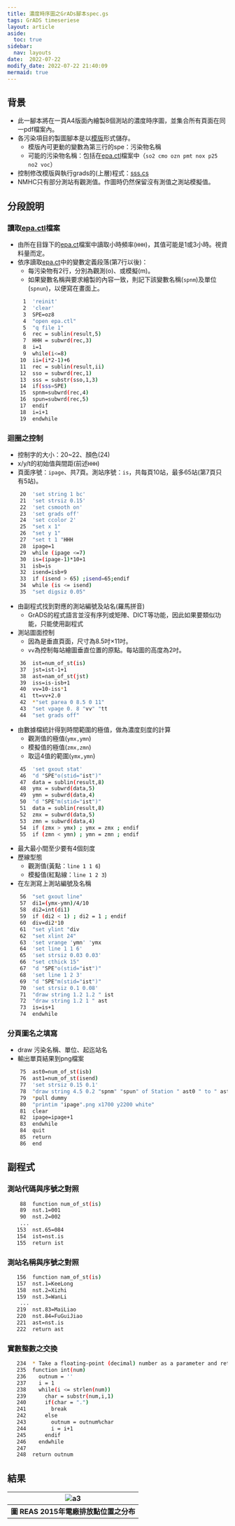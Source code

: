 ```yaml
---
title: 濃度時序圖之GrADs腳本spec.gs
tags: GrADS timeseriese
layout: article
aside:
  toc: true
sidebar:
  nav: layouts
date:  2022-07-22
modify_date: 2022-07-22 21:40:09
mermaid: true
---
```

## 背景
- 此一腳本將在一頁A4版面內繪製8個測站的濃度時序圖，並集合所有頁面在同一pdf檔案內。
- 各污染項目的製圖腳本是以[模版](https://github.com/sinotec2/camxruns/blob/master/spec.gs.BLK)形式儲存。
  - 模版內可更動的變數為第三行的spe：污染物名稱
  - 可能的污染物名稱：包括在[epa.ctl](https://github.com/sinotec2/camxruns/blob/master/epa.ctl.BLK)檔案中（`so2 cmo ozn pmt nox p25 no2 voc`）
- 控制修改模版與執行grads的(上層)程式：[sss.cs](https://sinotec2.github.io/FAQ/2022/07/21/ovm2grads.html#ssscs流程)
- NMHC只有部分測站有觀測值。作圖時仍然保留沒有測值之測站模擬值。


## 分段說明
### 讀取[epa.ctl][epa.ct]檔案
- 由所在目錄下的[epa.ct][epa.ct]檔案中讀取小時頻率(`HHH`)，其值可能是1或3小時。視資料量而定。
- 依序讀取[epa.ct][epa.ct]中的變數定義段落(第7行以後)：
  - 每污染物有2行，分別為觀測(o)、或模擬(m)。
  - 如果變數名稱與要求繪製的內容一致，則記下該變數名稱(`spnm`)及單位(`spnun`)，以便寫在畫面上。

```bash
     1  'reinit'
     2  'clear'
     3  SPE=oz8
     4  "open epa.ctl"
     5  "q file 1"
     6  rec = sublin(result,5)
     7  HHH = subwrd(rec,3)
     8  i=1
     9  while(i<=8)
    10  ii=(i*2-1)+6
    11  rec = sublin(result,ii)
    12  sso = subwrd(rec,1)
    13  sss = substr(sso,1,3)
    14  if(sss=SPE)
    15  spnm=subwrd(rec,4)
    16  spun=subwrd(rec,5)
    17  endif
    18  i=i+1
    19  endwhile
```
### 迴圈之控制
- 控制字的大小：20~22、顏色(24)
- x/y/t的初始值與間距(前述`HHH`)
- 頁面序號：`ipage`、共7頁。測站序號：`is`，共每頁10站，最多65站(第7頁只有5站)。

```bash
    20  'set string 1 bc'
    21  'set strsiz 0.15'
    22  'set csmooth on'
    23  'set grads off'
    24  'set ccolor 2'
    25  "set x 1"
    26  "set y 1"
    27  "set t 1 "HHH
    28  ipage=1
    29  while (ipage <=7)
    30  is=(ipage-1)*10+1
    31  isb=is
    32  isend=isb+9
    33  if (isend > 65) ;isend=65;endif
    34  while (is <= isend)
    35  "set digsiz 0.05"
```
- 由副程式找到對應的測站編號及站名(羅馬拼音)
  - GrADS的程式語言並沒有序列或矩陣、DICT等功能，因此如果要類似功能，只能使用副程式
- 測站圖面控制
  - 因為是垂直頁面，尺寸為8.5吋&times;11吋。
  - `vv`為控制每站繪圖垂直位置的原點。每站圖的高度為2吋。

```bash
    36  ist=num_of_st(is)
    37  jst=ist-1+1
    38  ast=nam_of_st(jst)
    39  iss=is-isb+1
    40  vv=10-iss*1
    41  tt=vv+2.0
    42  *"set parea 0 8.5 0 11"
    43  "set vpage 0. 8 "vv" "tt
    44  "set grads off"
```
- 由數據檔統計得到時間範圍的極值，做為濃度刻度的計算
  - 觀測值的極值(`ymx,ymn`)
  - 模擬值的極值(`zmx,zmn`)
  - 取這4值的範圍(`ymx,ymn`)

```bash    
    45  'set gxout stat'
    46  "d "SPE"o(stid="ist")"
    47  data = sublin(result,8)
    48  ymx = subwrd(data,5)
    49  ymn = subwrd(data,4)
    50  "d "SPE"m(stid="ist")"
    51  data = sublin(result,8)
    52  zmx = subwrd(data,5)
    53  zmn = subwrd(data,4)
    54  if (zmx > ymx) ; ymx = zmx ; endif
    55  if (zmn < ymn) ; ymn = zmn ; endif
```
- 最大最小間至少要有4個刻度
- 歷線型態
  - 觀測值(黃點：`line 1 1 6`)
  - 模擬值(紅點線：`line 1 2 3`)
- 在左測寫上測站編號及名稱

```bash
    56  "set gxout line"
    57  di1=(ymx-ymn)/4/10
    58  di2=int(di1)
    59  if (di2 < 1) ; di2 = 1 ; endif
    60  div=di2*10
    61  "set ylint "div
    62  "set xlint 24"
    63  'set vrange 'ymn' 'ymx
    64  'set line 1 1 6'
    65  'set strsiz 0.03 0.03'
    66  "set cthick 15"
    67  "d "SPE"o(stid="ist")"
    68  'set line 1 2 3'
    69  "d "SPE"m(stid="ist")"
    70  'set strsiz 0.1 0.08'
    71  "draw string 1.2 1.2 " ist
    72  "draw string 1.2 1 " ast
    73  is=is+1
    74  endwhile
```
### 分頁圖名之填寫
- draw 污染名稱、單位、起迄站名
- 輸出單頁結果到png檔案
 
```bash
    75  ast0=num_of_st(isb)
    76  ast1=num_of_st(isend)
    77  'set strsiz 0.15 0.1'
    78  "draw string 4.5 0.2 "spnm" "spun" of Station " ast0 " to " ast1 "(o for obs)"
    79  *pull dummy
    80  "printim "ipage".png x1700 y2200 white"
    81  clear
    82  ipage=ipage+1
    83  endwhile
    84  quit
    85  return
    86  end
```

## 副程式
### 測站代碼與序號之對照

```bash
    88  function num_of_st(is)
    89  nst.1=001
    90  nst.2=002
    ...
   153  nst.65=084
   154  ist=nst.is
   155  return ist
```
### 測站名稱與序號之對照

```bash
   156  function nam_of_st(is)
   157  nst.1=KeeLong
   158  nst.2=Xizhi
   159  nst.3=WanLi
    ...
   219  nst.83=MaiLiao
   220  nst.84=FuGuiJiao
   221  ast=nst.is
   222  return ast
```

### 實數整數之交換

```bash
   234  * Take a floating-point (decimal) number as a parameter and returns a truncated integer (with no decimal point)
   235  function int(num)
   236    outnum = ''
   237    i = 1
   238    while(i <= strlen(num))
   239      char = substr(num,i,1)
   240      if(char = ".")
   241        break
   242      else
   243        outnum = outnum%char
   244        i = i+1
   245      endif
   246    endwhile
   247
   248  return outnum
```

## 結果

| ![a3](https://github.com/sinotec2/Focus-on-Air-Quality/raw/main/assets/images/a3.png) |
|:--:|
| <b>圖 REAS 2015年電廠排放點位置之分布</b>|

[epa.ct]: <https://github.com/sinotec2/camxruns/blob/master/epa.ctl.BLK> "dset ^stn2grads.dat \n dtype station \n stnmap ^taiwan.map \n undef 99.99 \n tdef 121  \n linear 20Z16oct2016 3hr \n vars 18 \n SO2o 0 99 SO2 (ppb) \n SO2m 0 99 SO2 (ppb) \n CMOo 0 99 CO (ppm)  \nCMOm 0 99 CO (ppm)  \n ..."
